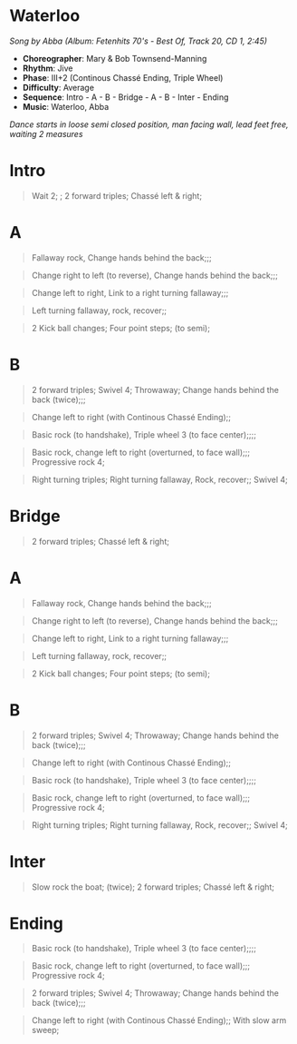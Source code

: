 # Waterloo
*Song by Abba (Album: Fetenhits 70's - Best Of, Track 20, CD 1, 2:45)*

* **Choreographer**: Mary & Bob Townsend-Manning
* **Rhythm**: Jive
* **Phase**: III+2 (Continous Chassé Ending, Triple Wheel)
* **Difficulty**: Average
* **Sequence**: Intro - A - B - Bridge - A - B - Inter - Ending
* **Music**: Waterloo, Abba

*Dance starts in loose semi closed position, man facing wall, lead feet free, waiting 2 measures*

# Intro

> Wait 2; ; 2 forward triples; Chassé left & right;

# A

> Fallaway rock, Change hands behind the back;;;

> Change right to left (to reverse), Change hands behind the back;;;

> Change left to right, Link to a right turning fallaway;;;

> Left turning fallaway, rock, recover;;

> 2 Kick ball changes; Four point steps; (to semi);

# B

> 2 forward triples; Swivel 4; Throwaway; Change hands behind the back (twice);;;

> Change left to right (with Continous Chassé Ending);;

> Basic rock (to handshake), Triple wheel 3 (to face center);;;;

> Basic rock, change left to right (overturned, to face wall);;; Progressive rock 4;

> Right turning triples; Right turning fallaway, Rock, recover;; Swivel 4;

# Bridge

> 2 forward triples; Chassé left & right;

# A

> Fallaway rock, Change hands behind the back;;;

> Change right to left (to reverse), Change hands behind the back;;;

> Change left to right, Link to a right turning fallaway;;;

> Left turning fallaway, rock, recover;;

> 2 Kick ball changes; Four point steps; (to semi);

# B

> 2 forward triples; Swivel 4; Throwaway; Change hands behind the back (twice);;;

> Change left to right (with Continous Chassé Ending);;

> Basic rock (to handshake), Triple wheel 3 (to face center);;;;

> Basic rock, change left to right (overturned, to face wall);;; Progressive rock 4;

> Right turning triples; Right turning fallaway, Rock, recover;; Swivel 4;

# Inter

> Slow rock the boat; (twice); 2 forward triples; Chassé left & right;

# Ending

> Basic rock (to handshake), Triple wheel 3 (to face center);;;;

> Basic rock, change left to right (overturned, to face wall);;; Progressive rock 4;

> 2 forward triples; Swivel 4; Throwaway; Change hands behind the back (twice);;;

> Change left to right (with Continous Chassé Ending);; With slow arm sweep;

<meta name="x:audio-file" content="a/Abba/Abba - Waterloo.mp3">